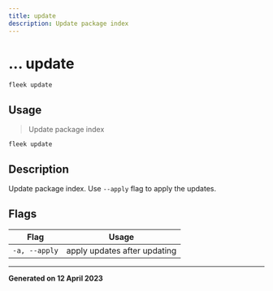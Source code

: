 ```yaml
---
title: update
description: Update package index
---
```


# ... update
`fleek update`

## Usage
> Update package index

```shell
fleek update
```

## Description


Update package index.
Use `--apply` flag to apply the updates.



## Flags
|Flag|Usage|
|----|-----|
|`-a, --apply`|apply updates after updating|


---
**Generated on 12 April 2023**
